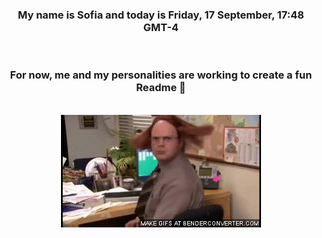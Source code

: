


<div align="center">
<h3 >My name is Sofia and today is Friday, 17 September, 17:48 GMT-4</h3><br>
<h3 >For now, me and my personalities are working to create a fun Readme 👋
</h3><br>
<img src='img/dwight.gif' alt='working...'/>
</div>
